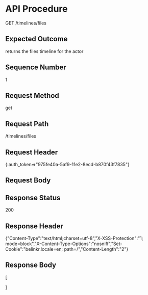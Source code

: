 # API Procedure
GET /timelines/files
## Expected Outcome
returns the files timeline for the actor
## Sequence Number
1
## Request Method
get
## Request Path
/timelines/files
## Request Header
{:auth_token=>"975fe40a-5af9-11e2-8ecd-b870f43f7835"}
## Request Body


## Response Status
200
## Response Header
{"Content-Type":"text/html;charset=utf-8","X-XSS-Protection":"1; mode=block","X-Content-Type-Options":"nosniff","Set-Cookie":"belinkr.locale=en; path=/","Content-Length":"2"}

## Response Body
[

]
